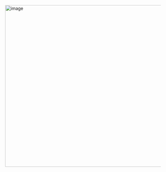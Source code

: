 <img width="522" alt="image" src="https://github.com/user-attachments/assets/d47e0bed-7427-4b36-b342-024c4881fe27" />

